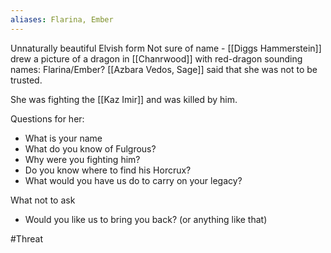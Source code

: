 ```yaml
---
aliases: Flarina, Ember
---
```

Unnaturally beautiful Elvish form
Not sure of name - [[Diggs Hammerstein]] drew a picture of a dragon in [[Chanrwood]] with red-dragon sounding names: Flarina/Ember?  [[Azbara Vedos, Sage]] said that she was not to be trusted.

She was fighting the [[Kaz Imir]] and was killed by him.

Questions for her:
- What is your name
- What do you know of Fulgrous?
- Why were you fighting him?
- Do you know where to find his Horcrux?
- What would you have us do to carry on your legacy?

What not to ask
- Would you like us to bring you back? (or anything like that)

#Threat 


